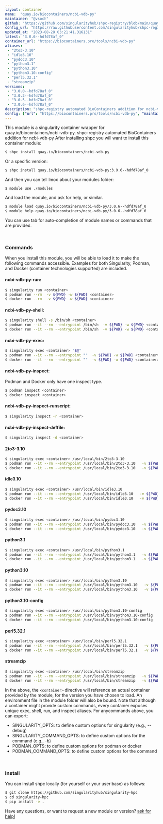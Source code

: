 ```yaml
---
layout: container
name:  "quay.io/biocontainers/ncbi-vdb-py"
maintainer: "@vsoch"
github: "https://github.com/singularityhub/shpc-registry/blob/main/quay.io/biocontainers/ncbi-vdb-py/container.yaml"
config_url: "https://raw.githubusercontent.com/singularityhub/shpc-registry/main/quay.io/biocontainers/ncbi-vdb-py/container.yaml"
updated_at: "2023-08-28 03:21:41.316131"
latest: "3.0.6--hdfd78af_0"
container_url: "https://biocontainers.pro/tools/ncbi-vdb-py"
aliases:
 - "2to3-3.10"
 - "idle3.10"
 - "pydoc3.10"
 - "python3.1"
 - "python3.10"
 - "python3.10-config"
 - "perl5.32.1"
 - "streamzip"
versions:
 - "3.0.0--hdfd78af_0"
 - "3.0.2--hdfd78af_0"
 - "3.0.5--hdfd78af_0"
 - "3.0.6--hdfd78af_0"
description: "shpc-registry automated BioContainers addition for ncbi-vdb-py"
config: {"url": "https://biocontainers.pro/tools/ncbi-vdb-py", "maintainer": "@vsoch", "description": "shpc-registry automated BioContainers addition for ncbi-vdb-py", "latest": {"3.0.6--hdfd78af_0": "sha256:5a0e99b1abaecf7b0c8d8c6f1b3b1fe9842c4a4a4aa5ebc62b58696c985b1203"}, "tags": {"3.0.0--hdfd78af_0": "sha256:20d4b99eb6724ef8d903aa6e28fbbe0989ad6185c57a177e30c7f191ad442b83", "3.0.2--hdfd78af_0": "sha256:46b9c36fea38d24c473c7d8da50d470c0f7d3a4993cd8c4d03787c0388abb98c", "3.0.5--hdfd78af_0": "sha256:3f7acf927be36a1e8216e60b7c240a076da7ba68707ef20387f00fde572f9f96", "3.0.6--hdfd78af_0": "sha256:5a0e99b1abaecf7b0c8d8c6f1b3b1fe9842c4a4a4aa5ebc62b58696c985b1203"}, "docker": "quay.io/biocontainers/ncbi-vdb-py", "aliases": {"2to3-3.10": "/usr/local/bin/2to3-3.10", "idle3.10": "/usr/local/bin/idle3.10", "pydoc3.10": "/usr/local/bin/pydoc3.10", "python3.1": "/usr/local/bin/python3.1", "python3.10": "/usr/local/bin/python3.10", "python3.10-config": "/usr/local/bin/python3.10-config", "perl5.32.1": "/usr/local/bin/perl5.32.1", "streamzip": "/usr/local/bin/streamzip"}}
---
```


This module is a singularity container wrapper for quay.io/biocontainers/ncbi-vdb-py.
shpc-registry automated BioContainers addition for ncbi-vdb-py
After [installing shpc](#install) you will want to install this container module:


```bash
$ shpc install quay.io/biocontainers/ncbi-vdb-py
```

Or a specific version:

```bash
$ shpc install quay.io/biocontainers/ncbi-vdb-py:3.0.6--hdfd78af_0
```

And then you can tell lmod about your modules folder:

```bash
$ module use ./modules
```

And load the module, and ask for help, or similar.

```bash
$ module load quay.io/biocontainers/ncbi-vdb-py/3.0.6--hdfd78af_0
$ module help quay.io/biocontainers/ncbi-vdb-py/3.0.6--hdfd78af_0
```

You can use tab for auto-completion of module names or commands that are provided.

<br>

### Commands

When you install this module, you will be able to load it to make the following commands accessible.
Examples for both Singularity, Podman, and Docker (container technologies supported) are included.

#### ncbi-vdb-py-run:

```bash
$ singularity run <container>
$ podman run --rm  -v ${PWD} -w ${PWD} <container>
$ docker run --rm  -v ${PWD} -w ${PWD} <container>
```

#### ncbi-vdb-py-shell:

```bash
$ singularity shell -s /bin/sh <container>
$ podman run --it --rm --entrypoint /bin/sh  -v ${PWD} -w ${PWD} <container>
$ docker run --it --rm --entrypoint /bin/sh  -v ${PWD} -w ${PWD} <container>
```

#### ncbi-vdb-py-exec:

```bash
$ singularity exec <container> "$@"
$ podman run --it --rm --entrypoint ""  -v ${PWD} -w ${PWD} <container> "$@"
$ docker run --it --rm --entrypoint ""  -v ${PWD} -w ${PWD} <container> "$@"
```

#### ncbi-vdb-py-inspect:

Podman and Docker only have one inspect type.

```bash
$ podman inspect <container>
$ docker inspect <container>
```

#### ncbi-vdb-py-inspect-runscript:

```bash
$ singularity inspect -r <container>
```

#### ncbi-vdb-py-inspect-deffile:

```bash
$ singularity inspect -d <container>
```


#### 2to3-3.10

```bash
$ singularity exec <container> /usr/local/bin/2to3-3.10
$ podman run --it --rm --entrypoint /usr/local/bin/2to3-3.10   -v ${PWD} -w ${PWD} <container> -c " $@"
$ docker run --it --rm --entrypoint /usr/local/bin/2to3-3.10   -v ${PWD} -w ${PWD} <container> -c " $@"
```


#### idle3.10

```bash
$ singularity exec <container> /usr/local/bin/idle3.10
$ podman run --it --rm --entrypoint /usr/local/bin/idle3.10   -v ${PWD} -w ${PWD} <container> -c " $@"
$ docker run --it --rm --entrypoint /usr/local/bin/idle3.10   -v ${PWD} -w ${PWD} <container> -c " $@"
```


#### pydoc3.10

```bash
$ singularity exec <container> /usr/local/bin/pydoc3.10
$ podman run --it --rm --entrypoint /usr/local/bin/pydoc3.10   -v ${PWD} -w ${PWD} <container> -c " $@"
$ docker run --it --rm --entrypoint /usr/local/bin/pydoc3.10   -v ${PWD} -w ${PWD} <container> -c " $@"
```


#### python3.1

```bash
$ singularity exec <container> /usr/local/bin/python3.1
$ podman run --it --rm --entrypoint /usr/local/bin/python3.1   -v ${PWD} -w ${PWD} <container> -c " $@"
$ docker run --it --rm --entrypoint /usr/local/bin/python3.1   -v ${PWD} -w ${PWD} <container> -c " $@"
```


#### python3.10

```bash
$ singularity exec <container> /usr/local/bin/python3.10
$ podman run --it --rm --entrypoint /usr/local/bin/python3.10   -v ${PWD} -w ${PWD} <container> -c " $@"
$ docker run --it --rm --entrypoint /usr/local/bin/python3.10   -v ${PWD} -w ${PWD} <container> -c " $@"
```


#### python3.10-config

```bash
$ singularity exec <container> /usr/local/bin/python3.10-config
$ podman run --it --rm --entrypoint /usr/local/bin/python3.10-config   -v ${PWD} -w ${PWD} <container> -c " $@"
$ docker run --it --rm --entrypoint /usr/local/bin/python3.10-config   -v ${PWD} -w ${PWD} <container> -c " $@"
```


#### perl5.32.1

```bash
$ singularity exec <container> /usr/local/bin/perl5.32.1
$ podman run --it --rm --entrypoint /usr/local/bin/perl5.32.1   -v ${PWD} -w ${PWD} <container> -c " $@"
$ docker run --it --rm --entrypoint /usr/local/bin/perl5.32.1   -v ${PWD} -w ${PWD} <container> -c " $@"
```


#### streamzip

```bash
$ singularity exec <container> /usr/local/bin/streamzip
$ podman run --it --rm --entrypoint /usr/local/bin/streamzip   -v ${PWD} -w ${PWD} <container> -c " $@"
$ docker run --it --rm --entrypoint /usr/local/bin/streamzip   -v ${PWD} -w ${PWD} <container> -c " $@"
```



In the above, the `<container>` directive will reference an actual container provided
by the module, for the version you have chosen to load. An environment file in the
module folder will also be bound. Note that although a container
might provide custom commands, every container exposes unique exec, shell, run, and
inspect aliases. For anycommands above, you can export:

 - SINGULARITY_OPTS: to define custom options for singularity (e.g., --debug)
 - SINGULARITY_COMMAND_OPTS: to define custom options for the command (e.g., -b)
 - PODMAN_OPTS: to define custom options for podman or docker
 - PODMAN_COMMAND_OPTS: to define custom options for the command

<br>

### Install

You can install shpc locally (for yourself or your user base) as follows:

```bash
$ git clone https://github.com/singularityhub/singularity-hpc
$ cd singularity-hpc
$ pip install -e .
```

Have any questions, or want to request a new module or version? [ask for help!](https://github.com/singularityhub/singularity-hpc/issues)